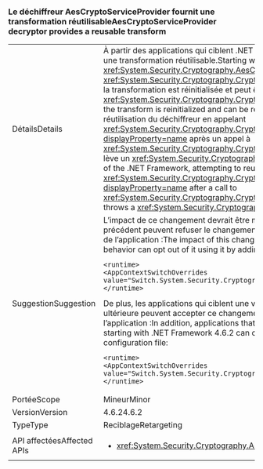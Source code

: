 ### <a name="aescryptoserviceprovider-decryptor-provides-a-reusable-transform"></a><span data-ttu-id="499bf-101">Le déchiffreur AesCryptoServiceProvider fournit une transformation réutilisable</span><span class="sxs-lookup"><span data-stu-id="499bf-101">AesCryptoServiceProvider decryptor provides a reusable transform</span></span>

|   |   |
|---|---|
|<span data-ttu-id="499bf-102">Détails</span><span class="sxs-lookup"><span data-stu-id="499bf-102">Details</span></span>|<span data-ttu-id="499bf-103">À partir des applications qui ciblent .NET Framework 4.6.2, le déchiffreur <xref:System.Security.Cryptography.AesCryptoServiceProvider> fournit une transformation réutilisable.</span><span class="sxs-lookup"><span data-stu-id="499bf-103">Starting with apps that target the .NET Framework 4.6.2, the <xref:System.Security.Cryptography.AesCryptoServiceProvider> decryptor provides a reusable transform.</span></span> <span data-ttu-id="499bf-104">Après un appel à <xref:System.Security.Cryptography.CryptoAPITransform.TransformFinalBlock(System.Byte[],System.Int32,System.Int32)?displayProperty=name>, la transformation est réinitialisée et peut être réutilisée.</span><span class="sxs-lookup"><span data-stu-id="499bf-104">After a call to <xref:System.Security.Cryptography.CryptoAPITransform.TransformFinalBlock(System.Byte[],System.Int32,System.Int32)?displayProperty=name>, the transform is reinitialized and can be reused.</span></span> <span data-ttu-id="499bf-105">Pour les applications qui ciblent des versions antérieures du .NET Framework, toute tentative de réutilisation du déchiffreur en appelant <xref:System.Security.Cryptography.CryptoAPITransform.TransformBlock(System.Byte[],System.Int32,System.Int32,System.Byte[],System.Int32)?displayProperty=name> après un appel à <xref:System.Security.Cryptography.CryptoAPITransform.TransformFinalBlock(System.Byte[],System.Int32,System.Int32)?displayProperty=name> lève un <xref:System.Security.Cryptography.CryptographicException> ou génère des données endommagées.</span><span class="sxs-lookup"><span data-stu-id="499bf-105">For apps that target earlier versions of the .NET Framework, attempting to reuse the decryptor by calling <xref:System.Security.Cryptography.CryptoAPITransform.TransformBlock(System.Byte[],System.Int32,System.Int32,System.Byte[],System.Int32)?displayProperty=name> after a call to <xref:System.Security.Cryptography.CryptoAPITransform.TransformFinalBlock(System.Byte[],System.Int32,System.Int32)?displayProperty=name> throws a <xref:System.Security.Cryptography.CryptographicException> or produces corrupted data.</span></span>|
|<span data-ttu-id="499bf-106">Suggestion</span><span class="sxs-lookup"><span data-stu-id="499bf-106">Suggestion</span></span>|<span data-ttu-id="499bf-107">L’impact de ce changement devrait être minime, car il s’agit du comportement attendu. Les applications qui dépendent du comportement précédent peuvent refuser le changement en ajoutant le paramètre de configuration suivant dans la section <code>&lt;runtime&gt;</code> du fichier de configuration de l’application :</span><span class="sxs-lookup"><span data-stu-id="499bf-107">The impact of this change should be minimal, since this is the expected behavior.Applications that depend on the previous behavior can opt out of it using it by adding the following configuration setting to the <code>&lt;runtime&gt;</code> section of the application's configuration file:</span></span><pre><code class="language-xml">&lt;runtime&gt;&#13;&#10;&lt;AppContextSwitchOverrides value=&quot;Switch.System.Security.Cryptography.AesCryptoServiceProvider.DontCorrectlyResetDecryptor=true&quot;/&gt;&#13;&#10;&lt;/runtime&gt;&#13;&#10;</code></pre><span data-ttu-id="499bf-108">De plus, les applications qui ciblent une version antérieure du .NET Framework mais qui s’exécutent dans .NET Framework 4.6.2 ou une version ultérieure peuvent accepter ce changement en ajoutant le paramètre de configuration suivant à la section <code>&lt;runtime&gt;</code> du fichier de configuration de l’application :</span><span class="sxs-lookup"><span data-stu-id="499bf-108">In addition, applications that target a previous version of the .NET Framework but are running under a version of the .NET Framework starting with .NET Framework 4.6.2 can opt in to it by adding the following configuration setting to the <code>&lt;runtime&gt;</code> section of the application's configuration file:</span></span><pre><code class="language-xml">&lt;runtime&gt;&#13;&#10;&lt;AppContextSwitchOverrides value=&quot;Switch.System.Security.Cryptography.AesCryptoServiceProvider.DontCorrectlyResetDecryptor=false&quot;/&gt;&#13;&#10;&lt;/runtime&gt;&#13;&#10;</code></pre>|
|<span data-ttu-id="499bf-109">Portée</span><span class="sxs-lookup"><span data-stu-id="499bf-109">Scope</span></span>|<span data-ttu-id="499bf-110">Mineur</span><span class="sxs-lookup"><span data-stu-id="499bf-110">Minor</span></span>|
|<span data-ttu-id="499bf-111">Version</span><span class="sxs-lookup"><span data-stu-id="499bf-111">Version</span></span>|<span data-ttu-id="499bf-112">4.6.2</span><span class="sxs-lookup"><span data-stu-id="499bf-112">4.6.2</span></span>|
|<span data-ttu-id="499bf-113">Type</span><span class="sxs-lookup"><span data-stu-id="499bf-113">Type</span></span>|<span data-ttu-id="499bf-114">Reciblage</span><span class="sxs-lookup"><span data-stu-id="499bf-114">Retargeting</span></span>|
|<span data-ttu-id="499bf-115">API affectées</span><span class="sxs-lookup"><span data-stu-id="499bf-115">Affected APIs</span></span>|<ul><li><xref:System.Security.Cryptography.AesCryptoServiceProvider.CreateDecryptor?displayProperty=nameWithType></li></ul>|

